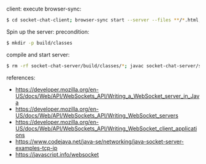 client: execute browser-sync:

```bash
$ cd socket-chat-client; browser-sync start --server --files **/*.html,**/*.css,**/*.js,**/*.json
```

Spin up the server:
precondition:

```bash
$ mkdir -p build/classes
```

compile and start server:

```bash
$ rm -rf socket-chat-server/build/classes/*; javac socket-chat-server/src/main/java/WebSocket.java -d socket-chat-server/build/classes/; java -cp socket-chat-server/build/classes/ WebSocket
```

references:

- https://developer.mozilla.org/en-US/docs/Web/API/WebSockets_API/Writing_a_WebSocket_server_in_Java
- https://developer.mozilla.org/en-US/docs/Web/API/WebSockets_API/Writing_WebSocket_servers
- https://developer.mozilla.org/en-US/docs/Web/API/WebSockets_API/Writing_WebSocket_client_applications
- https://www.codejava.net/java-se/networking/java-socket-server-examples-tcp-ip
- https://javascript.info/websocket
